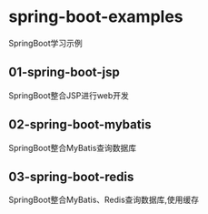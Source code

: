 # spring-boot-examples
SpringBoot学习示例

## 01-spring-boot-jsp
SpringBoot整合JSP进行web开发

## 02-spring-boot-mybatis
SpringBoot整合MyBatis查询数据库

## 03-spring-boot-redis
SpringBoot整合MyBatis、Redis查询数据库,使用缓存
